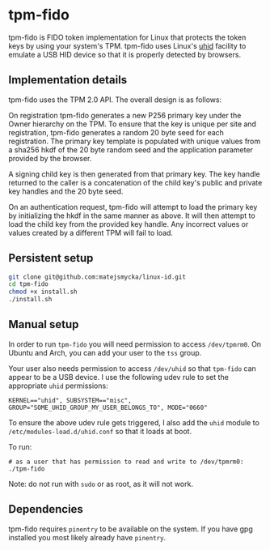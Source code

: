 # tpm-fido

tpm-fido is FIDO token implementation for Linux that protects the token keys by using your system's TPM. tpm-fido uses Linux's [uhid](https://github.com/psanford/uhid) facility to emulate a USB HID device so that it is properly detected by browsers.

##  Implementation details

tpm-fido uses the TPM 2.0 API. The overall design is as follows:

On registration tpm-fido generates a new P256 primary key under the Owner hierarchy on the TPM. To ensure that the key is unique per site and registration, tpm-fido generates a random 20 byte seed for each registration. The primary key template is populated with unique values from a sha256 hkdf of the 20 byte random seed and the application parameter provided by the browser.

A signing child key is then generated from that primary key. The key handle returned to the caller is a concatenation of the child key's public and private key handles and the 20 byte seed.

On an authentication request, tpm-fido will attempt to load the primary key by initializing the hkdf in the same manner as above. It will then attempt to load the child key from the provided key handle. Any incorrect values or values created by a different TPM will fail to load.

## Persistent setup

```bash 
git clone git@github.com:matejsmycka/linux-id.git
cd tpm-fido
chmod +x install.sh
./install.sh
```

## Manual setup

In order to run `tpm-fido` you will need permission to access `/dev/tpmrm0`. On Ubuntu and Arch, you can add your user to the `tss` group.

Your user also needs permission to access `/dev/uhid` so that `tpm-fido` can appear to be a USB device.
I use the following udev rule to set the appropriate `uhid` permissions:

```
KERNEL=="uhid", SUBSYSTEM=="misc", GROUP="SOME_UHID_GROUP_MY_USER_BELONGS_TO", MODE="0660"
```

To ensure the above udev rule gets triggered, I also add the `uhid` module to `/etc/modules-load.d/uhid.conf` so that it loads at boot.

To run:

```
# as a user that has permission to read and write to /dev/tpmrm0:
./tpm-fido
```
Note: do not run with `sudo` or as root, as it will not work.

## Dependencies

tpm-fido requires `pinentry` to be available on the system. If you have gpg installed you most likely already have `pinentry`.
